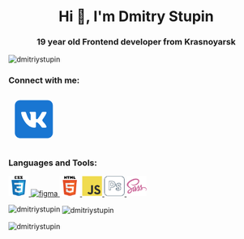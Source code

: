 <h1 align="center">Hi 👋, I'm Dmitry Stupin</h1>
<h3 align="center">19 year old Frontend developer from Krasnoyarsk</h3>

<p align="left"> <img src="https://komarev.com/ghpvc/?username=dmitriystupin&label=Profile%20views&color=0e75b6&style=flat" alt="dmitriystupin" /> </p>

<h3 align="left">Connect with me:</h3>
<p align="left">
<a href="https://vk.com/dmitry.stupin" target="blank"><svg xmlns="http://www.w3.org/2000/svg" x="0px" y="0px" width="100" height="100" viewBox="0 0 48 48">
<path fill="#1976d2" d="M42,37c0,2.762-2.238,5-5,5H11c-2.761,0-5-2.238-5-5V11c0-2.762,2.239-5,5-5h26c2.762,0,5,2.238,5,5 V37z"></path><path fill="#fff" d="M35.937,18.041c0.046-0.151,0.068-0.291,0.062-0.416C35.984,17.263,35.735,17,35.149,17h-2.618 c-0.661,0-0.966,0.4-1.144,0.801c0,0-1.632,3.359-3.513,5.574c-0.61,0.641-0.92,0.625-1.25,0.625C26.447,24,26,23.786,26,23.199 v-5.185C26,17.32,25.827,17,25.268,17h-4.649C20.212,17,20,17.32,20,17.641c0,0.667,0.898,0.827,1,2.696v3.623 C21,24.84,20.847,25,20.517,25c-0.89,0-2.642-3-3.815-6.932C16.448,17.294,16.194,17,15.533,17h-2.643 C12.127,17,12,17.374,12,17.774c0,0.721,0.6,4.619,3.875,9.101C18.25,30.125,21.379,32,24.149,32c1.678,0,1.85-0.427,1.85-1.094 v-2.972C26,27.133,26.183,27,26.717,27c0.381,0,1.158,0.25,2.658,2c1.73,2.018,2.044,3,3.036,3h2.618 c0.608,0,0.957-0.255,0.971-0.75c0.003-0.126-0.015-0.267-0.056-0.424c-0.194-0.576-1.084-1.984-2.194-3.326 c-0.615-0.743-1.222-1.479-1.501-1.879C32.062,25.36,31.991,25.176,32,25c0.009-0.185,0.105-0.361,0.249-0.607 C32.223,24.393,35.607,19.642,35.937,18.041z"></path>
</svg></a>
</p>

<h3 align="left">Languages and Tools:</h3>
<p align="left"> <a href="https://www.w3schools.com/css/" target="_blank" rel="noreferrer"> <img src="https://raw.githubusercontent.com/devicons/devicon/master/icons/css3/css3-original-wordmark.svg" alt="css3" width="40" height="40"/> </a> <a href="https://www.figma.com/" target="_blank" rel="noreferrer"> <img src="https://www.vectorlogo.zone/logos/figma/figma-icon.svg" alt="figma" width="40" height="40"/> </a> <a href="https://www.w3.org/html/" target="_blank" rel="noreferrer"> <img src="https://raw.githubusercontent.com/devicons/devicon/master/icons/html5/html5-original-wordmark.svg" alt="html5" width="40" height="40"/> </a> <a href="https://developer.mozilla.org/en-US/docs/Web/JavaScript" target="_blank" rel="noreferrer"> <img src="https://raw.githubusercontent.com/devicons/devicon/master/icons/javascript/javascript-original.svg" alt="javascript" width="40" height="40"/> </a> <a href="https://www.photoshop.com/en" target="_blank" rel="noreferrer"> <img src="https://raw.githubusercontent.com/devicons/devicon/master/icons/photoshop/photoshop-line.svg" alt="photoshop" width="40" height="40"/> </a> <a href="https://sass-lang.com" target="_blank" rel="noreferrer"> <img src="https://raw.githubusercontent.com/devicons/devicon/master/icons/sass/sass-original.svg" alt="sass" width="40" height="40"/> </a> </p>

<p><img align="left" src="https://github-readme-stats.vercel.app/api/top-langs?username=dmitriystupin&show_icons=true&locale=en&layout=compact" alt="dmitriystupin" /></p>

<p>&nbsp;<img align="center" src="https://github-readme-stats.vercel.app/api?username=dmitriystupin&show_icons=true&locale=en" alt="dmitriystupin" /></p>

<p><img align="center" src="https://github-readme-streak-stats.herokuapp.com/?user=dmitriystupin&" alt="dmitriystupin" /></p>
